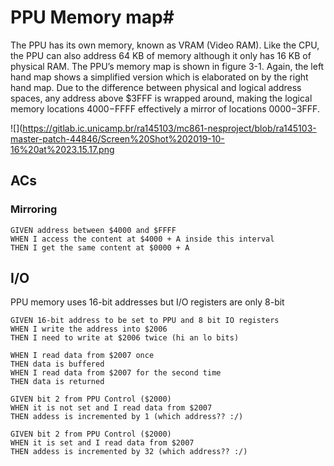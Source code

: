 # PPU Memory map# 

The PPU has its own memory, known as VRAM (Video RAM). Like the CPU, the PPU can
also address 64 KB of memory although it only has 16 KB of physical RAM. The PPU’s
memory map is shown in figure 3-1. Again, the left hand map shows a simplified version
which is elaborated on by the right hand map. Due to the difference between physical and
logical address spaces, any address above $3FFF is wrapped around, making the logical
memory locations $4000-$FFFF effectively a mirror of locations $0000-$3FFF.

![](https://gitlab.ic.unicamp.br/ra145103/mc861-nesproject/blob/ra145103-master-patch-44846/Screen%20Shot%202019-10-16%20at%2023.15.17.png

## ACs ##

### Mirroring ###

```
GIVEN address between $4000 and $FFFF
WHEN I access the content at $4000 + A inside this interval
THEN I get the same content at $0000 + A
```

## I/O ##

PPU memory uses 16-bit addresses but I/O registers are only 8-bit

```
GIVEN 16-bit address to be set to PPU and 8 bit IO registers
WHEN I write the address into $2006
THEN I need to write at $2006 twice (hi an lo bits)
```

```
WHEN I read data from $2007 once
THEN data is buffered
WHEN I read data from $2007 for the second time
THEN data is returned
```

```
GIVEN bit 2 from PPU Control ($2000)
WHEN it is not set and I read data from $2007
THEN addess is incremented by 1 (which address?? :/)
```

```
GIVEN bit 2 from PPU Control ($2000)
WHEN it is set and I read data from $2007
THEN addess is incremented by 32 (which address?? :/)
```